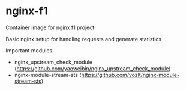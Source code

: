 # nginx-f1

Container image for nginx f1 project

Basic nginx setup for handling requests and generate statistics


Important modules:
 * nginx_upstream_check_module (https://github.com/yaoweibin/nginx_upstream_check_module)
 * nginx-module-stream-sts (https://github.com/vozlt/nginx-module-stream-sts)
